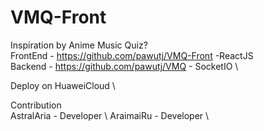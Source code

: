 # VMQ-Front

Inspiration by Anime Music Quiz? \
FrontEnd - https://github.com/pawutj/VMQ-Front -ReactJS \
Backend - https://github.com/pawutj/VMQ - SocketIO \

Deploy on HuaweiCloud \

Contribution \
AstralAria - Developer \ 
AraimaiRu - Developer \ 




